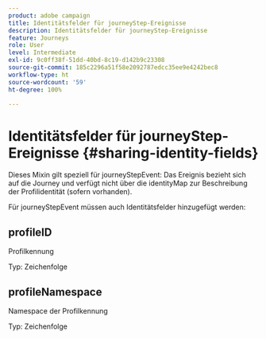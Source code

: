 ```yaml
---
product: adobe campaign
title: Identitätsfelder für journeyStep-Ereignisse
description: Identitätsfelder für journeyStep-Ereignisse
feature: Journeys
role: User
level: Intermediate
exl-id: 9c0ff38f-51dd-40bd-8c19-d142b9c23308
source-git-commit: 185c2296a51f58e2092787edcc35ee9e4242bec8
workflow-type: ht
source-wordcount: '59'
ht-degree: 100%

---
```


# Identitätsfelder für journeyStep-Ereignisse {#sharing-identity-fields}

Dieses Mixin gilt speziell für journeyStepEvent: Das Ereignis bezieht sich auf die Journey und verfügt nicht über die identityMap zur Beschreibung der Profilidentität (sofern vorhanden).

Für journeyStepEvent müssen auch Identitätsfelder hinzugefügt werden:

## profileID

Profilkennung

Typ: Zeichenfolge

## profileNamespace

Namespace der Profilkennung

Typ: Zeichenfolge
